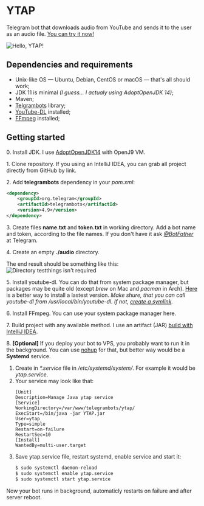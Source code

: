 # YTAP

Telegram bot that downloads audio from YouTube and sends it to the user as an audio file. [You can try it now!](http://t.me/ytap_bot)

![Hello, YTAP!](https://i.imgur.com/tgFdsjU.png)

## Dependencies and requirements
* Unix-like OS — Ubuntu, Debian, CentOS or macOS — that's all should work;
* JDK 11 is minimal *(I guess... I actualy using AdoptOpenJDK 14)*;
* Maven;
* [Telgrambots](https://github.com/rubenlagus/TelegramBots) library;
* [YouTube-DL](https://github.com/ytdl-org/youtube-dl) installed;
* [FFmpeg](https://github.com/FFmpeg/FFmpeg) installed;

## Getting started
0\. Install JDK. I use [AdoptOpenJDK14](https://adoptopenjdk.net) with OpenJ9 VM.

1\. Clone repository. If you using an IntelliJ IDEA, you can grab all project directly from GitHub by link.

2\. Add **telegrambots** dependency in your *pom.xml*:
```xml
<dependency>
    <groupId>org.telegram</groupId>
    <artifactId>telegrambots</artifactId>
    <version>4.9</version>
</dependency>
```
3\. Create files **name.txt** and **token.txt** in working directory. Add a bot name and token, according to the file names. If you don't have it ask [*@BotFather*](https://core.telegram.org/bots#6-botfather) at Telegram.

4\. Create an empty **./audio** directory.

The end result should be something like this:
![Directory testthings isn't required](https://i.imgur.com/XghsLqB.png)

5\. Install youtube-dl. You can do that from system package manager, but packages may be quite old (except *brew* on Mac and *pacman* in Arch). [Here](https://github.com/ytdl-org/youtube-dl#installation) is a better way to install a lastest version.
*Make shure, that you can call youtube-dl from /usr/local/bin/youtube-dl. If not, [create a symlink](https://askubuntu.com/questions/56339/how-to-create-a-soft-or-symbolic-link).*

6\. Install FFmpeg. You can use your system package manager here.

7\. Build project with any available method. I use an artifact (JAR) [build with IntelliJ IDEA](https://stackoverflow.com/questions/1082580/how-to-build-jars-from-intellij-properly).

8\. **[Optional]** If you deploy your bot to VPS, you probably want to run it in the background. You can use [nohup](https://linux.die.net/man/1/nohup) for that, but better way would be a **Systemd** service.

1. Create in *\*.service* file in */etc/systemd/system/*. For example it would be *ytap.service*.
2. Your service may look like that:
    ```
    [Unit]
    Description=Manage Java ytap service
    [Service]
    WorkingDirectory=/var/www/telegrambots/ytap/
    ExecStart=/bin/java -jar YTAP.jar
    User=ytap
    Type=simple
    Restart=on-failure
    RestartSec=10
    [Install]
    WantedBy=multi-user.target
    ```
3. Save ytap.service file, restart systemd, enable service and start it:
    ```bash
    $ sudo systemctl daemon-reload
    $ sudo systemctl enable ytap.service
    $ sudo systemctl start ytap.service
    ```
Now your bot runs in background, automaticly restarts on failure and after server reboot.
